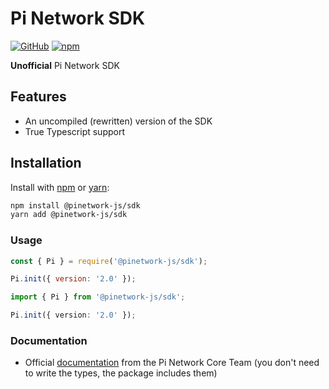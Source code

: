 # Pi Network SDK

[![GitHub](https://img.shields.io/github/license/PiNetwork-js/sdk)](https://github.com/PiNetwork-js/sdk/blob/main/LICENSE.md)
[![npm](https://img.shields.io/npm/v/@pinetwork-js/sdk?color=crimson&logo=npm)](https://www.npmjs.com/package/@pinetwork-js/sdk)

**Unofficial** Pi Network SDK

## Features

- An uncompiled (rewritten) version of the SDK
- True Typescript support

## Installation

Install with [npm](https://www.npmjs.com/) or [yarn](https://yarnpkg.com):

```sh
npm install @pinetwork-js/sdk
yarn add @pinetwork-js/sdk
```

### Usage

```js
const { Pi } = require('@pinetwork-js/sdk');

Pi.init({ version: '2.0' });
```

```ts
import { Pi } from '@pinetwork-js/sdk';

Pi.init({ version: '2.0' });
```

### Documentation

- Official [documentation](https://github.com/pi-apps/pi-platform-docs/blob/master/SDK_reference.md) from the Pi Network Core Team (you don't need to write the types, the package includes them)